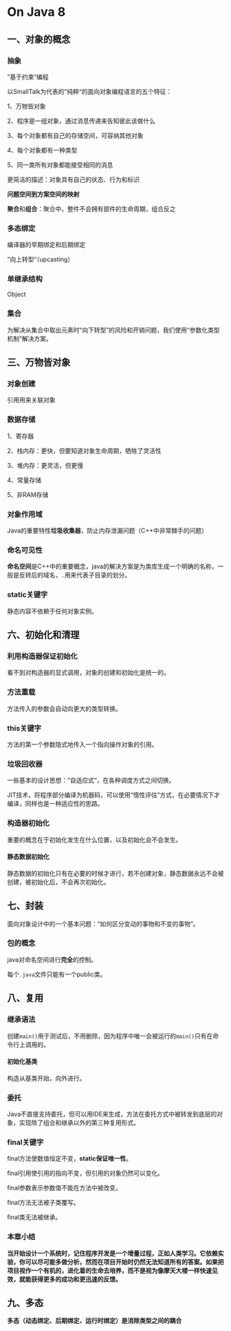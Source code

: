 # On Java 8

## 一、对象的概念

### 抽象

”基于约束“编程

以SmallTalk为代表的”纯粹“的面向对象编程语言的五个特征：

1、万物皆对象

2、程序是一组对象，通过消息传递来告知彼此该做什么

3、每个对象都有自己的存储空间，可容纳其他对象

4、每个对象都有一种类型

5、同一类所有对象都能接受相同的消息

更简洁的描述：对象具有自己的状态、行为和标识

**问题空间到方案空间的映射**

**聚合**和**组合**：聚合中，整件不会拥有部件的生命周期，组合反之

### 多态绑定

编译器的早期绑定和后期绑定

”向上转型“（upcasting）

### 单继承结构

Object

### 集合

为解决从集合中取出元素时“向下转型”的风险和开销问题，我们使用“参数化类型机制”解决方案。



## 三、万物皆对象

### 对象创建

引用用来关联对象

### 数据存储

1、寄存器

2、栈内存：更快，但要知道对象生命周期，牺牲了灵活性

3、堆内存：更灵活，但更慢

4、常量存储

5、非RAM存储

### 对象作用域

Java的重要特性**垃圾收集器**，防止内存泄漏问题（C++中非常棘手的问题）

### 命名可见性

**命名空间**是C++中的重要概念，java的解决方案是为类库生成一个明确的名称，一般是反转后的域名，`.`用来代表子目录的划分。

### static关键字

静态内容不依赖于任何对象实例。



## 六、初始化和清理

### 利用构造器保证初始化

看不到对构造器的显式调用，对象的创建和初始化是统一的。

### 方法重载

方法传入的参数会自动向更大的类型转换。

### this关键字

方法的第一个参数隐式地传入一个指向操作对象的引用。

### 垃圾回收器

一些基本的设计思想：”自适应式“，在各种调度方式之间切换。

JIT技术，将程序部分编译为机器码，可以使用“惰性评估”方式，在必要情况下才编译，同样也是一种适应性的思路。

### 构造器初始化

重要的概念在于初始化发生在什么位置，以及初始化会不会发生。

#### 静态数据初始化

静态数据的初始化只有在必要的时候才进行，若不创建对象，静态数据永远不会被创建，被初始化后，不会再次初始化。



## 七、封装

面向对象设计中的一个基本问题：“如何区分变动的事物和不变的事物”。

### 包的概念

java对命名空间进行**完全**的控制。

每个`.java`文件只能有一个public类。



## 八、复用

### 继承语法

创建`main()`用于测试后，不用删除，因为程序中唯一会被运行的`main()`只有在命令行上调用的。

#### 初始化基类

构造从基类开始，向外进行。

### 委托

Java不直接支持委托，但可以用IDE来生成，方法在委托方式中被转发到底层的对象，实现除了组合和继承以外的第三种复用形式。

### final关键字

final方法使数值恒定不变，**static保证唯一性**。

final引用使引用的指向不变，但引用的对象仍然可以变化。

final参数表示参数值不能在方法中被改变。

final方法无法被子类覆写。

final类无法被继承。

### 本章小结

**当开始设计一个系统时，记住程序开发是一个增量过程，正如人类学习。它依赖实验，你可以尽可能多做分析，然而在项目开始时仍然无法知道所有的答案。如果把项目视作一个有机的，进化着的生命去培养，而不是视为像摩天大楼一样快速见效，就能获得更多的成功和更迅速的反馈。**  
## 九、多态  
**多态（动态绑定、后期绑定、运行时绑定）是消除类型之间的耦合**

